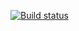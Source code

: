 [![Build status](https://ci.appveyor.com/api/projects/status/14y4tnxkc8rqc2v8?svg=true)](https://ci.appveyor.com/project/aaogoltcov/jsevents)
